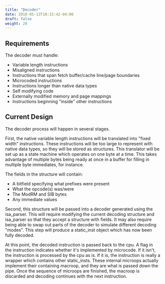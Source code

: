 ```yaml
---
title: "Decoder"
date: 2018-05-13T18:15:42-04:00
draft: false
weight: 20
---
```


## Requirements

The decoder must handle:

  - Variable length instructions
  - Misaligned instructions
  - Instructions that span fetch buffer/cache line/page boundaries
  - Microcoded instructions
  - Instructions longer than native data types
  - Self modifying code
  - Externally modified memory and page mappings
  - Instructions beginning "inside" other instructions

## Current Design

The decoder process will happen in several stages.

First, the native variable length instructions will be translated into
"fixed width" instructions. These instructions will be too large to
represent with native data types, so they will be stored as structures.
This translator will be set up as a state machine which operates on one
byte at a time. This takes advantage of multiple bytes being ready at
once in a buffer for filling in multiple byte immediates, for instance.

The fields in the structure will contain:

  - A bitfield specifying what prefixes were present
  - What the opcode(s) was/were
  - The ModRM and SIB bytes
  - Any immediate values

Second, this structure will be passed into a decoder generated using the
isa_parser. This will require modifying the current decoding structure
and isa_parser so that they accept a structure with fields. It may also
require being able to swap out parts of the decoder to simulate
different decoding "modes". This step will produce a static_inst object
which has now been fully decoded.

At this point, the decoded instruction is passed back to the cpu. A flag
in the instruction indicates whether it's implemented by microcode. If
it isn't, the instruction is processed by the cpu as is. If it is, the
instruction is really a wrapper which contains other static_insts.
These internal microops actually implement their containing macroop, and
they are what is passed down the pipe. Once the sequence of microops are
finished, the macroop is discarded and decoding continues with the next
instruction.
